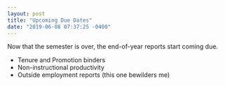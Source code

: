 ```yaml
---
layout: post
title: "Upcoming Due Dates"
date: "2019-06-08 07:37:25 -0400"
---
```


Now that the semester is over, the end-of-year reports start coming due.

* Tenure and Promotion binders
* Non-instructional productivity
* Outside employment reports (this one bewilders me)
